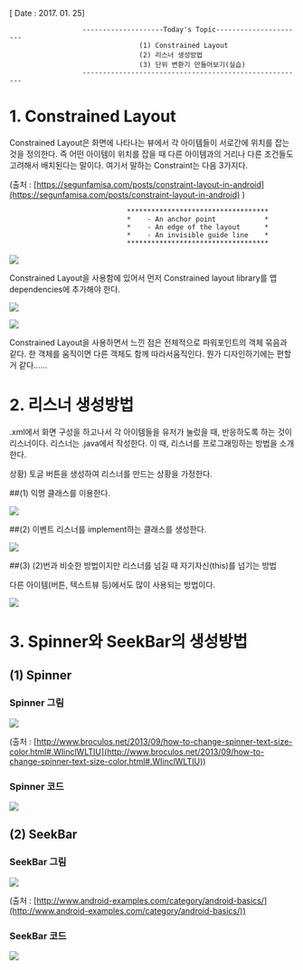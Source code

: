 [ Date : 2017. 01. 25]

 					  --------------------Today's Topic----------------------
									(1) Constrained Layout
									(2) 리스너 생성방법
									(3) 단위 변환기 만들어보기(실습)
                      -------------------------------------------------------

# 1. Constrained Layout

Constrained Layout은 화면에 나타나는 뷰에서 각 아이템들이 서로간에 위치를 잡는 것을 정의한다.
즉 어떤 아이템이 위치를 잡을 때 다른 아이템과의 거리나 다른 조건들도 고려해서 배치된다는 말이다.
여기서 말하는 Constraint는 다음 3가지다.

(출처 : [https://segunfamisa.com/posts/constraint-layout-in-android](https://segunfamisa.com/posts/constraint-layout-in-android) )	

                                 ***********************************
                                 *    - An anchor point            * 
                                 *    - An edge of the layout      *
                                 *    - An invisible guide line    * 
                                 ***********************************    

![](http://i.imgur.com/OHekOTq.png)

Constrained Layout을 사용함에 있어서 먼저 Constrained layout library를 앱 dependencies에 추가해야 한다.

![](http://i.imgur.com/olsiuQ3.png)



![](http://i.imgur.com/bHoDs4D.png)

Constrained Layout을 사용하면서 느낀 점은 전체적으로 파워포인트의 객체 묶음과 같다. 한 객체를 움직이면 다른 객체도 함께 따라서움직인다. 뭔가 디자인하기에는 편할 거 같다......


# 2. 리스너 생성방법

.xml에서 화면 구성을 하고나서 각 아이템들을 유저가 눌렀을 때, 반응하도록 하는 것이 리스너이다. 리스너는 .java에서 작성한다.
이 때, 리스너를 프로그래밍하는 방법을 소개한다.

상황) 토글 버튼을 생성하여 리스너를 만드는 상황을 가정한다.

##(1) 익명 클래스를 이용한다.

![](http://i.imgur.com/pxvVuCO.png)



##(2) 이벤트 리스너를 implement하는 클래스를 생성한다.

![](http://i.imgur.com/MF9u3ji.png)

##(3) (2)번과 비슷한 방법이지만 리스너를 넘길 때 자기자신(this)를 넘기는 방법

다른 아이템(버튼, 텍스트뷰 등)에서도 많이 사용되는 방법이다.

![](http://i.imgur.com/HR2E4qc.png)

# 3. Spinner와 SeekBar의 생성방법

## (1) Spinner

### Spinner 그림 


![](http://3.bp.blogspot.com/-d1pt2GTOZ-I/UjxbCVF-rlI/AAAAAAABGPc/Ed43IyMjGSo/s1600/android-spinner-style-01.PNG)

(출처 : [http://www.broculos.net/2013/09/how-to-change-spinner-text-size-color.html#.WIinclWLTIU](http://www.broculos.net/2013/09/how-to-change-spinner-text-size-color.html#.WIinclWLTIU))


### Spinner 코드


![](http://i.imgur.com/wt1Osty.png)

## (2) SeekBar

### SeekBar 그림
![](http://www.android-examples.com/wp-content/uploads/2016/03/setOnSeekBarChangeListener-250x175.png)

(출처 : [http://www.android-examples.com/category/android-basics/](http://www.android-examples.com/category/android-basics/))

### SeekBar 코드
![](http://i.imgur.com/6mtpIfi.png)